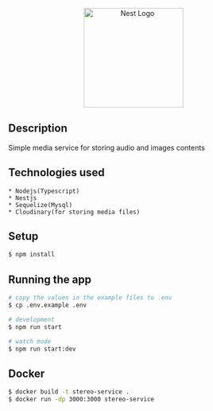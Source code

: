 <p align="center">
  <a href="http://nestjs.com/" target="blank"><img src="https://nestjs.com/img/logo-small.svg" width="200" alt="Nest Logo" /></a>
</p>

## Description

Simple media service for storing audio and images contents

## Technologies used
    * Nodejs(Typescript)
    * Nestjs
    * Sequelize(Mysql)
    * Cloudinary(for storing media files)

## Setup 
```bash
$ npm install
```

## Running the app

```bash
# copy the values in the example files to .env
$ cp .env.example .env

# development
$ npm run start

# watch mode
$ npm run start:dev
```
## Docker
```bash
$ docker build -t stereo-service .
$ docker run -dp 3000:3000 stereo-service 
```
